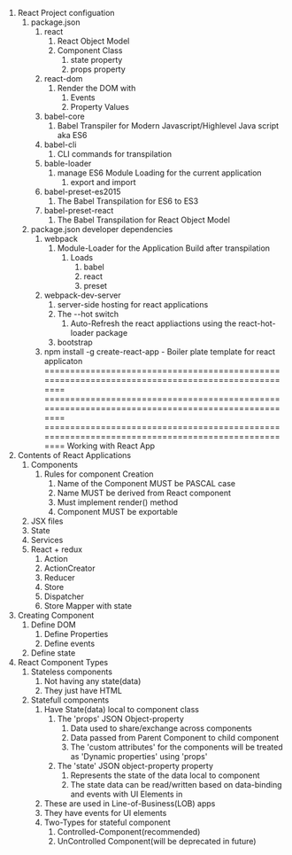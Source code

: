 1. React Project configuation
   1. package.json
      1. react
         1. React Object Model
           1. Component Class
               1. state property
               2. props property
       2. react-dom
          1. Render the DOM with
             1. Events
             2. Property Values
       3. babel-core 
          1. Babel Transpiler for Modern Javascript/Highlevel Java script aka ES6          
       4. babel-cli
          1. CLI commands for transpilation
       5. bable-loader
           1. manage ES6 Module Loading for the current application
              1. export and import
       6. babel-preset-es2015 
           1. The Babel Transpilation for ES6 to ES3
       7. babel-preset-react
           1. The Babel Transpilation for React Object Model
    2. package.json developer dependencies
       1. webpack
           1. Module-Loader for the Application Build after transpilation
              1. Loads
                 1. babel
                 2. react
                 3. preset
       2. webpack-dev-server
           1. server-side hosting for react applications
           2. The --hot switch
              1. Auto-Refresh the react appliactions using the react-hot-loader package
           3. bootstrap
       3. npm install -g create-react-app - Boiler plate template for react applicaton
================================================================================================
================================================================================================
================================================================================================
Working with React App
1. Contents of React Applications
   1. Components
      1. Rules for component Creation
         1. Name of the Component MUST be PASCAL case
         2. Name MUST be derived from React component
         3. Must implement render() method
         4. Component MUST be exportable
   2. JSX files
   3. State
   4. Services   
   5. React + redux
      1. Action
      2. ActionCreator
      3. Reducer
      4. Store
      5. Dispatcher
      6. Store Mapper with state
2. Creating Component
    1. Define DOM
       1. Define Properties
       2. Define events
    2. Define state
3. React Component Types
   1. Stateless components
      1. Not having any state(data)
      2. They just have HTML
   2. Statefull components
      1. Have State(data) local to component class 
         1. The 'props' JSON Object-property
             1. Data used to share/exchange across components
             2. Data passed from Parent Component to child component     
             3. The 'custom attributes' for the components will be treated as 'Dynamic properties' using 'props'
         2. The 'state' JSON object-property property
            1. Represents the state of the data local to component
            2. The state data can be read/written based on data-binding and events with UI Elements in
      2. These are used in Line-of-Business(LOB) apps
      3. They have events for UI elements
      4. Two-Types for stateful component
         1. Controlled-Component(recommended)
         2. UnControlled Component(will be deprecated in future)
